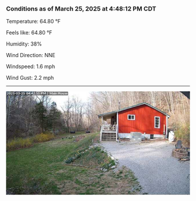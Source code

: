 ### Conditions as of March 25, 2025 at 4:48:12 PM CDT 

Temperature: 64.80 &deg;F

Feels like: 64.80 &deg;F

Humidity: 38%

Wind Direction: NNE

Windspeed: 1.6 mph

Wind Gust: 2.2 mph

---

<img src="./images/latest.jpeg"/>

